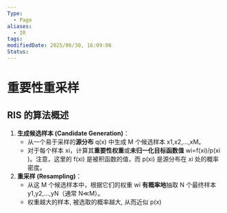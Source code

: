 ```yaml
---
Type:
  - Page
aliases:
  - IR
tags: 
modifiedDate: 2025/06/30, 16:09:06
Status:
---
```


# 重要性重采样

## RIS 的算法概述

1. **生成候选样本 (Candidate Generation)**：
    - 从一个易于采样的**源分布** q(x) 中生成 M 个候选样本 x1​,x2​,…,xM​。
    - 对于每个样本 xi​，计算其**重要性权重**或**未归一化目标函数值** wi​=f(xi​)/p(xi​)。注意，这里的 f(xi​) 是被积函数的值，而 p(xi​) 是源分布在 xi​ 处的概率密度。
2. **重采样 (Resampling)**：
    - 从这 M 个候选样本中，根据它们的权重 wi​ **有概率地**抽取 N 个最终样本 y1​,y2​,…,yN​（通常 N≪M）。
    - 权重越大的样本, 被选取的概率越大, 从而近似 p(x)
